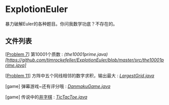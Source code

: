 # ExplotionEuler

暴力破解Euler的各种题目。你问我数学功底？不存在的。


## 文件列表

[[Problem   7](https://projecteuler.net/problem=7)] 第10001个质数 : *(the10001prime.java)[https://github.com/timrockefeller/ExplotionEuler/blob/master/src/the10001prime.java]*

[[Problem   11](https://projecteuler.net/problem=11)] 方阵中五个同线相邻的数字求积，输出最大 : *[LargestGrid.java](https://github.com/timrockefeller/ExplotionEuler/blob/master/src/LargestGrid.java)*

[game] 弹幕游戏~还有评分哦 : *[DanmakuGame.java](https://github.com/timrockefeller/ExplotionEuler/blob/master/src/DanmakuGame.java)*

[game] 传说中的[井字棋](http://arch.kitekii.pw/post/2018/05/22/Java%E8%AF%BE/TicTacToe/) : *[TicTacToe.java](https://github.com/timrockefeller/ExplotionEuler/blob/master/src/TicTacToe.java)*